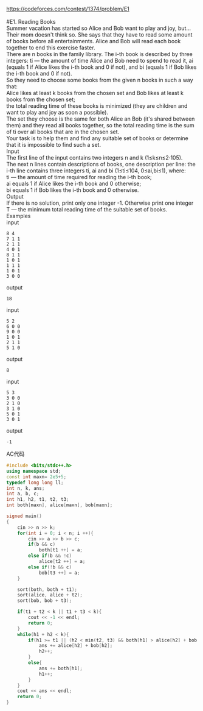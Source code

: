 https://codeforces.com/contest/1374/problem/E1<br><br>
#E1. Reading Books<br>
Summer vacation has started so Alice and Bob want to play and joy, but... Their mom doesn't think so. She says that they have to read some amount of books before all entertainments. Alice and Bob will read each book together to end this exercise faster.<br>
There are n books in the family library. The i-th book is described by three integers: ti — the amount of time Alice and Bob need to spend to read it, ai (equals 1 if Alice likes the i-th book and 0 if not), and bi (equals 1 if Bob likes the i-th book and 0 if not).<br>
So they need to choose some books from the given n books in such a way that:<br>
Alice likes at least k books from the chosen set and Bob likes at least k books from the chosen set;<br>
the total reading time of these books is minimized (they are children and want to play and joy as soon a possible).<br>
The set they choose is the same for both Alice an Bob (it's shared between them) and they read all books together, so the total reading time is the sum of ti over all books that are in the chosen set.<br>
Your task is to help them and find any suitable set of books or determine that it is impossible to find such a set.<br>
Input<br>
The first line of the input contains two integers n and k (1≤k≤n≤2⋅105).<br>
The next n lines contain descriptions of books, one description per line: the i-th line contains three integers ti, ai and bi (1≤ti≤104, 0≤ai,bi≤1), where:<br>
ti — the amount of time required for reading the i-th book;<br>
ai equals 1 if Alice likes the i-th book and 0 otherwise;<br>
bi equals 1 if Bob likes the i-th book and 0 otherwise.<br>
Output<br>
If there is no solution, print only one integer -1. Otherwise print one integer T — the minimum total reading time of the suitable set of books.<br>
Examples<br>
input<br>
```
8 4
7 1 1
2 1 1
4 0 1
8 1 1
1 0 1
1 1 1
1 0 1
3 0 0
```
output<br>
```
18
```
input<br>
```
5 2
6 0 0
9 0 0
1 0 1
2 1 1
5 1 0
```
output<br>
```
8
```
input<br>
```
5 3
3 0 0
2 1 0
3 1 0
5 0 1
3 0 1
```
output<br>
```
-1
```
AC代码<br>
```cpp
#include <bits/stdc++.h>
using namespace std;
const int maxn= 2e5+5;
typedef long long ll;
int n, k, ans;
int a, b, c;
int h1, h2, t1, t2, t3;
int both[maxn], alice[maxn], bob[maxn];

signed main()
{
    cin >> n >> k;
    for(int i = 0; i < n; i ++){
        cin >> a >> b >> c;
        if(b && c)
            both[t1 ++] = a;
        else if(b && !c)
            alice[t2 ++] = a;
        else if(!b && c)
            bob[t3 ++] = a;
    }

    sort(both, both + t1);
    sort(alice, alice + t2);
    sort(bob, bob + t3);

    if(t1 + t2 < k || t1 + t3 < k){
        cout << -1 << endl;
        return 0;
    }
    while(h1 + h2 < k){
        if(h1 >= t1 || (h2 < min(t2, t3) && both[h1] > alice[h2] + bob[h2])){
            ans += alice[h2] + bob[h2];
            h2++;
        }
        else{
            ans += both[h1];
            h1++;
        }
    }
    cout << ans << endl;
    return 0;
}

```